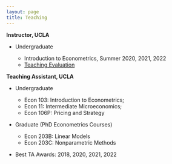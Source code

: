 ```yaml
---
layout: page
title: Teaching
---
```


**Instructor, UCLA**

* Undergraduate

   * Introduction to Econometrics, Summer 2020, 2021, 2022 
   * [Teaching Evaluation](/instructor_eval.pdf)


**Teaching Assistant, UCLA**

* Undergraduate

   * Econ 103: Introduction to Econometrics; 
   * Econ 11: Intermediate Microeconomics; 
   * Econ 106P: Pricing and Strategy
   
* Graduate (PhD Econometrics Courses)

   * Econ 203B: Linear Models
   * Econ 203C: Nonparametric Methods

* Best TA Awards: 2018, 2020, 2021, 2022
